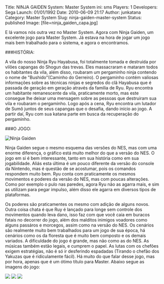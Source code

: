 Title: NINJA GAIDEN
System: Master System
ini: sms
Players: 1
Developers: Sega
Launch: 01/01/1992
Date: 2010-06-09 21:17
Author: junkatana
Category: Master System
Slug: ninja-gaiden-master-system
Status: published
Image: [file=ninja_gaiden_capa.jpg]


<!-- PELICAN_BEGIN_SUMMARY -->
E lá vamos nós outra vez no Master System. Agora com Ninja Gaiden, um
excelente jogo para Master System. Já estava na hora de jogar um jogo
mais bem trabalhado para o sistema, e agora o encontramos.
<!-- PELICAN_END_SUMMARY -->

###HISTÓRIA:

A vila do nosso Ninja Ryu Hayabusa, foi totalmente tomada e
destruída por vilões capangas do Shogun das trevas. Eles massacraram e
mataram todos os habitantes da vila, além disso, roubaram um pergaminho
ninja contendo o nome de "Bushido"(Caminho do Gerreiro). O pergaminho contém
valiosas informações sobre as técnicas ninjas e segredos do clã Hayabusa que é
passada de geração em geração através da familia de Ryu. Ryu encontra um
habitante remanescente da vila, praticamente morto, mas este consegue lhe deixar uma
mensagem sobre as pessoas que destruiram sua vila e roubaram o pergaminho. Logo
após a cena, Ryu encontra um lutador de Sumô juntos de seus capangas que o
desafia, dando início ao jogo. A partir daí, Ryu com sua katana parte em
busca da recuperação do pergaminho.

###O JOGO:

![Ninja Gaiden]([file=ninjagif.gif])

Ninja Gaiden segue o mesmo esquema das versões do NES, mas com uma
enorme diferença, o gráfico está muito melhor do que a versão do NES. O
jogo em si é bem interessante, tanto em sua história como em sua
jogabilidade. Aliás esta última é um pouco diferente da versão do
console da Nintendo, mas é questão de se acostumar, pois os comandos
respondem muito bem. Ryu conta com praticamente os mesmos movimentos e
poderes da versão do NES, mas com poucas alterações. Como por exemplo o
pulo nas paredes, agora Ryu não as agarra mais, e sim as utilizam para
pegar impulso, além disso ele agarra em diversos tipos de plataformas.


Os poderes são praticamentes os mesmo com adição de alguns novos. Outra
coisa chata é que Ruy é lançado para longe sem controle dos movimentos
quando leva dano, isso faz com que você caia em buracos fatais no
decorrer do jogo, além dos malditos inimigos voadores como alguns
passáros e morcegos, assim como na versão do NES. Os cenários são
realmente muito bem trabalhados para um jogo de sua época, há cenários
como os da floresta que é muito bem composto e os demais variados. A dificuldade do jogo é
grande, mas não como as do NES. As músicas também estão legais, e
cumprem o papel. As lutas com os chefões exigem estratégias, não é só ir
desferindo espadadas (Tirando o chefão dos Yakuzas que é ridículamente
fácil). Há muito do que falar desse jogo, mas por hora, apenas que é um ótimo
título para Master. Abaixo segue as imagens do jogo:

![]([file=ninja_gaiden.bmp]) ![]([file=ninja_gaiden2.bmp]) ![]([file=ninja_gaiden3.bmp])
